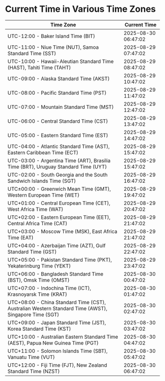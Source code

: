# Current Time in Various Time Zones

| Time Zone | Current Time |
|-----------|--------------|
| UTC-12:00 - Baker Island Time (BIT) | 2025-08-30 06:47:02 |
| UTC-11:00 - Niue Time (NUT), Samoa Standard Time (SST) | 2025-08-29 07:47:02 |
| UTC-10:00 - Hawaii-Aleutian Standard Time (HAST), Tahiti Time (TAHT) | 2025-08-29 08:47:02 |
| UTC-09:00 - Alaska Standard Time (AKST) | 2025-08-29 10:47:02 |
| UTC-08:00 - Pacific Standard Time (PST) | 2025-08-29 11:47:02 |
| UTC-07:00 - Mountain Standard Time (MST) | 2025-08-29 12:47:02 |
| UTC-06:00 - Central Standard Time (CST) | 2025-08-29 13:47:02 |
| UTC-05:00 - Eastern Standard Time (EST) | 2025-08-29 14:47:02 |
| UTC-04:00 - Atlantic Standard Time (AST), Eastern Caribbean Time (ECT) | 2025-08-29 15:47:02 |
| UTC-03:00 - Argentina Time (ART), Brasília Time (BRT), Uruguay Standard Time (UYT) | 2025-08-29 15:47:02 |
| UTC-02:00 - South Georgia and the South Sandwich Islands Time (SGT) | 2025-08-29 16:47:02 |
| UTC±00:00 - Greenwich Mean Time (GMT), Western European Time (WET) | 2025-08-29 19:47:02 |
| UTC+01:00 - Central European Time (CET), West Africa Time (WAT) | 2025-08-29 20:47:02 |
| UTC+02:00 - Eastern European Time (EET), Central Africa Time (CAT) | 2025-08-29 21:47:02 |
| UTC+03:00 - Moscow Time (MSK), East Africa Time (EAT) | 2025-08-29 21:47:02 |
| UTC+04:00 - Azerbaijan Time (AZT), Gulf Standard Time (GST) | 2025-08-29 22:47:02 |
| UTC+05:00 - Pakistan Standard Time (PKT), Yekaterinburg Time (YEKT) | 2025-08-29 23:47:02 |
| UTC+06:00 - Bangladesh Standard Time (BST), Omsk Time (OMST) | 2025-08-30 00:47:02 |
| UTC+07:00 - Indochina Time (ICT), Krasnoyarsk Time (KRAT) | 2025-08-30 01:47:02 |
| UTC+08:00 - China Standard Time (CST), Australian Western Standard Time (AWST), Singapore Time (SGT) | 2025-08-30 02:47:02 |
| UTC+09:00 - Japan Standard Time (JST), Korea Standard Time (KST) | 2025-08-30 03:47:02 |
| UTC+10:00 - Australian Eastern Standard Time (AEST), Papua New Guinea Time (PGT) | 2025-08-30 04:47:02 |
| UTC+11:00 - Solomon Islands Time (SBT), Vanuatu Time (VUT) | 2025-08-30 05:47:02 |
| UTC+12:00 - Fiji Time (FJT), New Zealand Standard Time (NZST) | 2025-08-30 06:47:02 |
